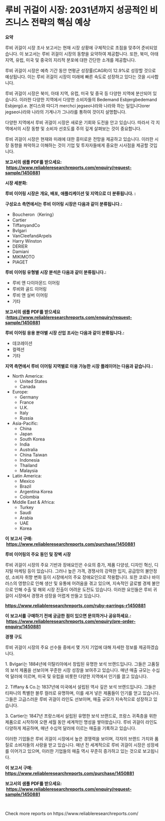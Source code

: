 <p><h1>루비 귀걸이 시장: 2031년까지 성공적인 비즈니스 전략의 핵심 예상</h1></p><p><strong>요약</strong></p>
<p><p>루비 귀걸이 시장 조사 보고서는 현재 시장 상황에 구체적으로 초점을 맞추어 준비되었습니다. 이 보고서는 루비 귀걸이 시장의 동향을 요약하여 제공합니다. 또한, 북미, 아태 지역, 유럽, 미국 및 중국의 지리적 분포에 대한 간단한 소개를 제공합니다.</p><p>루비 귀걸이 시장은 예측 기간 동안 연평균 성장률(CAGR)이 12.9%로 성장할 것으로 예상됩니다. 이는 루비 귀걸이 시장이 미래에 빠른 속도로 성장하고 있다는 것을 시사합니다.</p><p>루비 귀걸이 시장은 북미, 아태 지역, 유럽, 미국 및 중국 등 다양한 지역에 분산되어 있습니다. 이러한 다양한 지역에서 다양한 소비자들의 Bedemand Esbjergbedemand Esbjerg(i.e. 본디스와 따디가 merchci jegseo나라와 나라와 하는 일입니다orer jegseo나라와 나라의 기계나가 그나라를 통하여 것이지 설명합니다.</p><p>다양한 지역에서 루비 귀걸이 시장은 새로운 기회와 도전을 안고 있습니다. 따라서 각 지역에서의 시장 동향 및 소비자 선호도를 주의 깊게 살펴보는 것이 중요합니다.</p><p>루비 귀걸이 시장은 현재와 미래에 대한 흥미로운 전망을 제공하고 있습니다. 이러한 시장 동향을 파악하고 이해하는 것이 기업 및 투자자들에게 중요한 시사점을 제공할 것입니다.</p></p>
<p><strong>보고서의 샘플 PDF를 받으세요: &nbsp;<a href="https://www.reliableresearchreports.com/enquiry/request-sample/1450881">https://www.reliableresearchreports.com/enquiry/request-sample/1450881</a></strong></p>
<p><strong>시장 세분화:</strong></p>
<p><strong> 루비 이어링 시장은 개요, 배포, 애플리케이션 및 지역으로 더 분류됩니다. :</strong></p>
<p><strong>구성요소 측면에서는 루비 이어링 시장은 다음과 같이 분류됩니다.:</strong></p>
<p><ul><li>Boucheron（Kering）</li><li>Cartier</li><li>TiffanyandCo</li><li>Bvlgari</li><li>VanCleefandArpels</li><li>Harry Winston</li><li>DERIER</li><li>Damiani</li><li>MIKIMOTO</li><li>PIAGET</li></ul></p>
<p><strong> 루비 이어링 유형별 시장 분석은 다음과 같이 분류됩니다.:</strong></p>
<p><ul><li>루비 앤 다이아몬드 이어링</li><li>루비와 골드 이어링</li><li>루비 앤 실버 이어링</li><li>기타</li></ul></p>
<p><strong>보고서의 샘플 PDF를 받으세요 :<a href="https://www.reliableresearchreports.com/enquiry/request-sample/1450881">https://www.reliableresearchreports.com/enquiry/request-sample/1450881</a></strong></p>
<p><strong> 루비 이어링 응용 분야별 시장 산업 조사는 다음과 같이 분류됩니다.:</strong></p>
<p><ul><li>데코레이션</li><li>컬렉션</li><li>기타</li></ul></p>
<p><strong>지역 측면에서 루비 이어링 지역별로 이용 가능한 시장 플레이어는 다음과 같습니다.:</strong></p>
<p><ul>
    <li>
        North America:
        <ul>
            <li>United States</li>
            <li>Canada</li>
        </ul>
    </li>
    <li>
        Europe:
        <ul>
            <li>Germany</li>
            <li>France</li>
            <li>U.K.</li>
            <li>Italy</li>
            <li>Russia</li>
        </ul>
    </li>
    <li>
        Asia-Pacific:
        <ul>
            <li>China</li>
            <li>Japan</li>
            <li>South Korea</li>
            <li>India</li>
            <li>Australia</li>
            <li>China Taiwan</li>
            <li>Indonesia</li>
            <li>Thailand</li>
            <li>Malaysia</li>
        </ul>
    </li>
    <li>
        Latin America:
        <ul>
            <li>Mexico</li>
            <li>Brazil</li>
            <li>Argentina Korea</li>
            <li>Colombia</li>
        </ul>
    </li>
    <li>
        Middle East & Africa:
        <ul>
            <li>Turkey</li>
            <li>Saudi</li>
            <li>Arabia</li>
            <li>UAE</li>
            <li>Korea</li>
        </ul>
    </li>
    </ul></p>
<p><strong>이 보고서 구매: &nbsp;<a href="https://www.reliableresearchreports.com/purchase/1450881">https://www.reliableresearchreports.com/purchase/1450881</a></strong></p>
<p><strong>루비 이어링의 주요 동인 및 장벽 시장</strong></p>
<p><p>루비 귀걸이 시장의 주요 기반과 장애요인은 수요의 증가, 제품 다양성, 디자인 혁신, 디지털 마케팅 등이 있습니다. 그러나 높은 가격, 경쟁사의 강력한 입지, 공급망의 불안정성, 소비자 취향 변화 등이 시장에서의 주요 장애요인으로 작용합니다. 또한 코로나 바이러스의 영향으로 인해 생산 및 유통에 어려움을 겪고 있으며, 지속적인 글로벌 경제 불안으로 인해 수출 및 해외 시장 진출이 어려운 도전도 있습니다. 이러한 요인들은 루비 귀걸이 시장에서 경쟁과 성장을 어렵게 만들고 있습니다.</p></p>
<p><strong><a href="https://www.reliableresearchreports.com/ruby-earrings-r1450881">https://www.reliableresearchreports.com/ruby-earrings-r1450881</a></strong></p>
<p><strong>이 보고서를 구매하기 전에 궁금한 점이 있으면 문의하거나 공유하세요.: &nbsp;<a href="https://www.reliableresearchreports.com/enquiry/pre-order-enquiry/1450881">https://www.reliableresearchreports.com/enquiry/pre-order-enquiry/1450881</a></strong></p>
<p><strong>경쟁 구도</strong></p>
<p><p>루비 귀걸이 시장의 주요 선수들 중에서 몇 가지 기업에 대해 자세한 정보를 제공하겠습니다. </p><p>1. Bvlgari는 1884년에 이탈리아에서 창립된 유명한 보석 브랜드입니다. 그들은 고품질의 보석 제품을 선보이며 꾸준한 시장 성장을 보여주고 있습니다. 매년 매출 규모는 수십억 달러에 이르며, 미국 및 유럽을 비롯한 다양한 지역에서 인기를 끌고 있습니다.</p><p>2. Tiffany & Co.는 1837년에 미국에서 설립된 역사 깊은 보석 브랜드입니다. 그들은 티파니의 특별한 블루 컬러로 유명하며, 이를 새겨 넣은 제품들이 인기를 얻고 있습니다. 그들은 고급스러운 루비 귀걸이 라인도 선보이며, 매출 규모가 지속적으로 성장하고 있습니다.</p><p>3. Cartier는 1847년 프랑스에서 설립된 유명한 보석 브랜드로, 프랑스 귀족층을 위한 제품으로 시작하여 오랜 세월 동안 세계적인 명성을 쌓아왔습니다. 루비 귀걸이 라인도 다양하게 제공하며, 매년 수십억 달러에 이르는 매출을 기록하고 있습니다.</p><p>이러한 기업들은 루비 귀걸이 시장에서 높은 경쟁력을 보이며, 각자의 브랜드 가치와 품질로 소비자들의 사랑을 받고 있습니다. 매년 전 세계적으로 루비 귀걸이 시장은 성장세를 이어가고 있으며, 이러한 기업들의 매출 역시 꾸준히 증가하고 있는 것으로 보고됩니다.</p></p>
<p><strong>이 보고서 구매: &nbsp; <a href="https://www.reliableresearchreports.com/purchase/1450881">https://www.reliableresearchreports.com/purchase/1450881</a></strong></p>
<p><strong>보고서의 샘플 PDF를 받으세요: &nbsp;<a href="https://www.reliableresearchreports.com/enquiry/request-sample/1450881">https://www.reliableresearchreports.com/enquiry/request-sample/1450881</a></strong><strong></strong></p>
<p>&nbsp;</p>
<p>Check more reports on https://www.reliableresearchreports.com/</p>